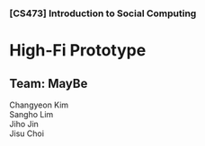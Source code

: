 ### [CS473] Introduction to Social Computing
# <b>High-Fi Prototype</b>
## Team: <b>MayBe</b>
Changyeon Kim<br>
Sangho Lim<br>
Jiho Jin<br>
Jisu Choi<br>
